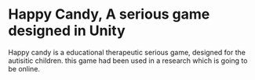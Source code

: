 # Happy Candy, A serious game designed in Unity
Happy candy is a educational therapeutic serious game, designed for the autisitic children. this game had been used in a research which is going to be online. 
